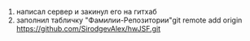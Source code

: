 1) написал сервер и закинул его на гитхаб
2) заполнил табличку "Фамилии-Репозитории"git remote add origin https://github.com/SirodgevAlex/hwJSF.git
